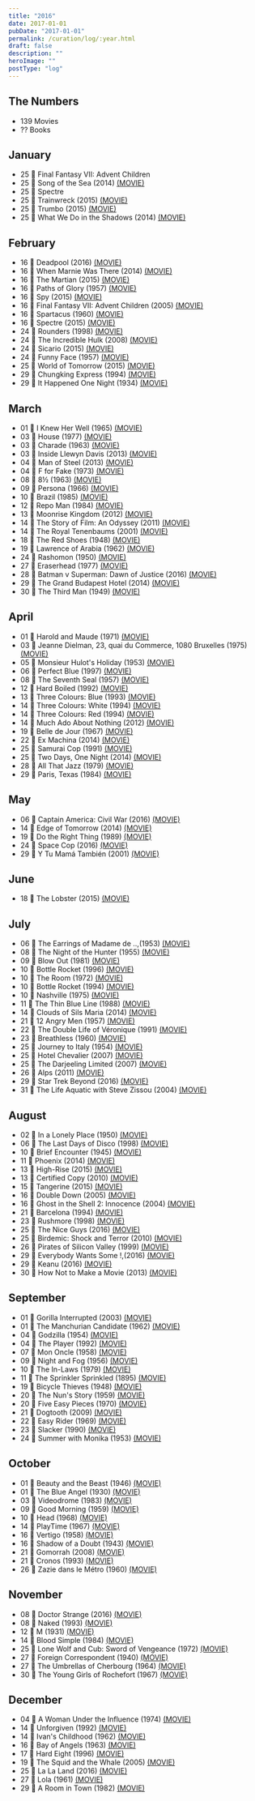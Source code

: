 ```yaml
---
title: "2016"
date: 2017-01-01
pubDate: "2017-01-01"
permalink: /curation/log/:year.html
draft: false
description: ""
heroImage: ""
postType: "log"
---
```


## The Numbers

- 139 Movies
- ?? Books

## January

- 25 🎥 Final Fantasy VII: Advent Children
- 25 🎥 Song of the Sea (2014) [(MOVIE)](https://boxd.it/3Ic6)
- 25 🎥 Spectre
- 25 🎥 Trainwreck (2015) [(MOVIE)](https://boxd.it/8bdA)
- 25 🎥 Trumbo (2015) [(MOVIE)](https://boxd.it/9gG0)
- 25 🎥 What We Do in the Shadows (2014) [(MOVIE)](https://boxd.it/7eQy)

## February

- 16 🎥 Deadpool (2016) [(MOVIE)](https://boxd.it/9fOC)
- 16 🎥 When Marnie Was There (2014) [(MOVIE)](https://boxd.it/78pm)
- 16 🎥 The Martian (2015) [(MOVIE)](https://boxd.it/8SeG)
- 16 🎥 Paths of Glory (1957) [(MOVIE)](https://boxd.it/29b6)
- 16 🎥 Spy (2015) [(MOVIE)](https://boxd.it/71Ks)
- 16 🎥 Final Fantasy VII: Advent Children (2005) [(MOVIE)](https://boxd.it/29UK)
- 16 🎥 Spartacus (1960) [(MOVIE)](https://boxd.it/29bq)
- 16 🎥 Spectre (2015) [(MOVIE)](https://boxd.it/6bXY)
- 24 🎥 Rounders (1998) [(MOVIE)](https://boxd.it/1WMS)
- 24 🎥 The Incredible Hulk (2008) [(MOVIE)](https://boxd.it/28dU)
- 24 🎥 Sicario (2015) [(MOVIE)](https://boxd.it/8i7u)
- 24 🎥 Funny Face (1957) [(MOVIE)](https://boxd.it/1Qpy)
- 25 🎥 World of Tomorrow (2015) [(MOVIE)](https://boxd.it/9Gr6)
- 29 🎥 Chungking Express (1994) [(MOVIE)](https://boxd.it/1UDa)
- 29 🎥 It Happened One Night (1934) [(MOVIE)](https://boxd.it/25Ng)

## March

- 01 🎥 I Knew Her Well (1965) [(MOVIE)](https://boxd.it/ija)
- 03 🎥 House (1977) [(MOVIE)](https://boxd.it/1vsm)
- 03 🎥 Charade (1963) [(MOVIE)](https://boxd.it/23O2)
- 03 🎥 Inside Llewyn Davis (2013) [(MOVIE)](https://boxd.it/34Ro)
- 04 🎥 Man of Steel (2013) [(MOVIE)](https://boxd.it/FRk)
- 04 🎥 F for Fake (1973) [(MOVIE)](https://boxd.it/VxA)
- 08 🎥 8½ (1963) [(MOVIE)](https://boxd.it/2aqm)
- 09 🎥 Persona (1966) [(MOVIE)](https://boxd.it/29B4)
- 10 🎥 Brazil (1985) [(MOVIE)](https://boxd.it/2be2)
- 12 🎥 Repo Man (1984) [(MOVIE)](https://boxd.it/1Plg)
- 13 🎥 Moonrise Kingdom (2012) [(MOVIE)](https://boxd.it/2Wng)
- 14 🎥 The Story of Film: An Odyssey (2011) [(MOVIE)](https://boxd.it/A10C)
- 14 🎥 The Royal Tenenbaums (2001) [(MOVIE)](https://boxd.it/1YHU)
- 18 🎥 The Red Shoes (1948) [(MOVIE)](https://boxd.it/1EXI)
- 19 🎥 Lawrence of Arabia (1962) [(MOVIE)](https://boxd.it/2wRE)
- 24 🎥 Rashomon (1950) [(MOVIE)](https://boxd.it/2a9K)
- 27 🎥 Eraserhead (1977) [(MOVIE)](https://boxd.it/299u)
- 28 🎥 Batman v Superman: Dawn of Justice (2016) [(MOVIE)](https://boxd.it/6fBW)
- 29 🎥 The Grand Budapest Hotel (2014) [(MOVIE)](https://boxd.it/3ZqO)
- 30 🎥 The Third Man (1949) [(MOVIE)](https://boxd.it/294E)

## April

- 01 🎥 Harold and Maude (1971) [(MOVIE)](https://boxd.it/2axM)
- 03 🎥 Jeanne Dielman, 23, quai du Commerce, 1080 Bruxelles (1975) [(MOVIE)](https://boxd.it/T18)
- 05 🎥 Monsieur Hulot's Holiday (1953) [(MOVIE)](https://boxd.it/29E8)
- 06 🎥 Perfect Blue (1997) [(MOVIE)](https://boxd.it/1W7A)
- 08 🎥 The Seventh Seal (1957) [(MOVIE)](https://boxd.it/2ahO)
- 12 🎥 Hard Boiled (1992) [(MOVIE)](https://boxd.it/1T6a)
- 13 🎥 Three Colours: Blue (1993) [(MOVIE)](https://boxd.it/2b7K)
- 14 🎥 Three Colours: White (1994) [(MOVIE)](https://boxd.it/2b7A)
- 14 🎥 Three Colours: Red (1994) [(MOVIE)](https://boxd.it/2b7q)
- 14 🎥 Much Ado About Nothing (2012) [(MOVIE)](https://boxd.it/3dBa)
- 19 🎥 Belle de Jour (1967) [(MOVIE)](https://boxd.it/29Uq)
- 22 🎥 Ex Machina (2014) [(MOVIE)](https://boxd.it/7T2k)
- 25 🎥 Samurai Cop (1991) [(MOVIE)](https://boxd.it/3Na)
- 25 🎥 Two Days, One Night (2014) [(MOVIE)](https://boxd.it/6A58)
- 28 🎥 All That Jazz (1979) [(MOVIE)](https://boxd.it/1JB8)
- 29 🎥 Paris, Texas (1984) [(MOVIE)](https://boxd.it/29Ts)

## May

- 06 🎥 Captain America: Civil War (2016) [(MOVIE)](https://boxd.it/89Ja)
- 14 🎥 Edge of Tomorrow (2014) [(MOVIE)](https://boxd.it/4pD0)
- 19 🎥 Do the Right Thing (1989) [(MOVIE)](https://boxd.it/29gA)
- 24 🎥 Space Cop (2016) [(MOVIE)](https://boxd.it/8DF8)
- 29 🎥 Y Tu Mamá También (2001) [(MOVIE)](https://boxd.it/28QM)

## June

- 18 🎥 The Lobster (2015) [(MOVIE)](https://boxd.it/7tnw)

## July

- 06 🎥 The Earrings of Madame de ..,(1953) [(MOVIE)](https://boxd.it/2lom)
- 08 🎥 The Night of the Hunter (1955) [(MOVIE)](https://boxd.it/25HW)
- 09 🎥 Blow Out (1981) [(MOVIE)](https://boxd.it/1TlE)
- 10 🎥 Bottle Rocket (1996) [(MOVIE)](https://boxd.it/1PDa)
- 10 🎥 The Room (1972) [(MOVIE)](https://boxd.it/3Gps)
- 10 🎥 Bottle Rocket (1994) [(MOVIE)](https://boxd.it/pP8)
- 10 🎥 Nashville (1975) [(MOVIE)](https://boxd.it/25GE)
- 11 🎥 The Thin Blue Line (1988) [(MOVIE)](https://boxd.it/1OnK)
- 14 🎥 Clouds of Sils Maria (2014) [(MOVIE)](https://boxd.it/7f62)
- 21 🎥 12 Angry Men (1957) [(MOVIE)](https://boxd.it/2auI)
- 22 🎥 The Double Life of Véronique (1991) [(MOVIE)](https://boxd.it/28va)
- 23 🎥 Breathless (1960) [(MOVIE)](https://boxd.it/2aIK)
- 25 🎥 Journey to Italy (1954) [(MOVIE)](https://boxd.it/26o2)
- 25 🎥 Hotel Chevalier (2007) [(MOVIE)](https://boxd.it/21Ic)
- 25 🎥 The Darjeeling Limited (2007) [(MOVIE)](https://boxd.it/24as)
- 26 🎥 Alps (2011) [(MOVIE)](https://boxd.it/2RHg)
- 29 🎥 Star Trek Beyond (2016) [(MOVIE)](https://boxd.it/5Ik4)
- 31 🎥 The Life Aquatic with Steve Zissou (2004) [(MOVIE)](https://boxd.it/2aqw)

## August

- 02 🎥 In a Lonely Place (1950) [(MOVIE)](https://boxd.it/1JgO)
- 06 🎥 The Last Days of Disco (1998) [(MOVIE)](https://boxd.it/1JpQ)
- 10 🎥 Brief Encounter (1945) [(MOVIE)](https://boxd.it/29sm)
- 11 🎥 Phoenix (2014) [(MOVIE)](https://boxd.it/7u46)
- 13 🎥 High-Rise (2015) [(MOVIE)](https://boxd.it/7tmo)
- 13 🎥 Certified Copy (2010) [(MOVIE)](https://boxd.it/IMW)
- 15 🎥 Tangerine (2015) [(MOVIE)](https://boxd.it/9QRe)
- 16 🎥 Double Down (2005) [(MOVIE)](https://boxd.it/7JOI)
- 16 🎥 Ghost in the Shell 2: Innocence (2004) [(MOVIE)](https://boxd.it/1SrG)
- 21 🎥 Barcelona (1994) [(MOVIE)](https://boxd.it/1JHq)
- 23 🎥 Rushmore (1998) [(MOVIE)](https://boxd.it/1TAO)
- 25 🎥 The Nice Guys (2016) [(MOVIE)](https://boxd.it/94Hg)
- 25 🎥 Birdemic: Shock and Terror (2010) [(MOVIE)](https://boxd.it/12Gk)
- 26 🎥 Pirates of Silicon Valley (1999) [(MOVIE)](https://boxd.it/25vm)
- 29 🎥 Everybody Wants Some !,(2016) [(MOVIE)](https://boxd.it/9mgM)
- 29 🎥 Keanu (2016) [(MOVIE)](https://boxd.it/brha)
- 30 🎥 How Not to Make a Movie (2013) [(MOVIE)](https://boxd.it/5L36)

## September

- 01 🎥 Gorilla Interrupted (2003) [(MOVIE)](https://boxd.it/5HeE)
- 01 🎥 The Manchurian Candidate (1962) [(MOVIE)](https://boxd.it/299Y)
- 04 🎥 Godzilla (1954) [(MOVIE)](https://boxd.it/28kc)
- 04 🎥 The Player (1992) [(MOVIE)](https://boxd.it/1WlM)
- 07 🎥 Mon Oncle (1958) [(MOVIE)](https://boxd.it/2apy)
- 09 🎥 Night and Fog (1956) [(MOVIE)](https://boxd.it/29A6)
- 10 🎥 The In-Laws (1979) [(MOVIE)](https://boxd.it/1Eto)
- 11 🎥 The Sprinkler Sprinkled (1895) [(MOVIE)](https://boxd.it/2Slq)
- 19 🎥 Bicycle Thieves (1948) [(MOVIE)](https://boxd.it/23hW)
- 20 🎥 The Nun's Story (1959) [(MOVIE)](https://boxd.it/1sFW)
- 20 🎥 Five Easy Pieces (1970) [(MOVIE)](https://boxd.it/1tww)
- 21 🎥 Dogtooth (2009) [(MOVIE)](https://boxd.it/158K)
- 22 🎥 Easy Rider (1969) [(MOVIE)](https://boxd.it/29Ys)
- 23 🎥 Slacker (1990) [(MOVIE)](https://boxd.it/1OUu)
- 24 🎥 Summer with Monika (1953) [(MOVIE)](https://boxd.it/JZC)

## October

- 01 🎥 Beauty and the Beast (1946) [(MOVIE)](https://boxd.it/29UA)
- 01 🎥 The Blue Angel (1930) [(MOVIE)](https://boxd.it/2aPm)
- 03 🎥 Videodrome (1983) [(MOVIE)](https://boxd.it/29uC)
- 09 🎥 Good Morning (1959) [(MOVIE)](https://boxd.it/2lkk)
- 10 🎥 Head (1968) [(MOVIE)](https://boxd.it/1HoQ)
- 14 🎥 PlayTime (1967) [(MOVIE)](https://boxd.it/1WLK)
- 16 🎥 Vertigo (1958) [(MOVIE)](https://boxd.it/2apI)
- 16 🎥 Shadow of a Doubt (1943) [(MOVIE)](https://boxd.it/1BtA)
- 21 🎥 Gomorrah (2008) [(MOVIE)](https://boxd.it/1ZG4)
- 21 🎥 Cronos (1993) [(MOVIE)](https://boxd.it/1TjS)
- 26 🎥 Zazie dans le Métro (1960) [(MOVIE)](https://boxd.it/26Co)

## November

- 08 🎥 Doctor Strange (2016) [(MOVIE)](https://boxd.it/8MH8)
- 08 🎥 Naked (1993) [(MOVIE)](https://boxd.it/1BT4)
- 12 🎥 M (1931) [(MOVIE)](https://boxd.it/29vq)
- 14 🎥 Blood Simple (1984) [(MOVIE)](https://boxd.it/1U16)
- 25 🎥 Lone Wolf and Cub: Sword of Vengeance (1972) [(MOVIE)](https://boxd.it/Zia)
- 27 🎥 Foreign Correspondent (1940) [(MOVIE)](https://boxd.it/1vlA)
- 27 🎥 The Umbrellas of Cherbourg (1964) [(MOVIE)](https://boxd.it/22fK)
- 30 🎥 The Young Girls of Rochefort (1967) [(MOVIE)](https://boxd.it/26K8)

## December

- 04 🎥 A Woman Under the Influence (1974) [(MOVIE)](https://boxd.it/1myg)
- 14 🎥 Unforgiven (1992) [(MOVIE)](https://boxd.it/6Z4)
- 14 🎥 Ivan's Childhood (1962) [(MOVIE)](https://boxd.it/1j6y)
- 16 🎥 Bay of Angels (1963) [(MOVIE)](https://boxd.it/fde)
- 17 🎥 Hard Eight (1996) [(MOVIE)](https://boxd.it/20DU)
- 19 🎥 The Squid and the Whale (2005) [(MOVIE)](https://boxd.it/1VAG)
- 25 🎥 La La Land (2016) [(MOVIE)](https://boxd.it/a5fa)
- 27 🎥 Lola (1961) [(MOVIE)](https://boxd.it/11ho)
- 29 🎥 A Room in Town (1982) [(MOVIE)](https://boxd.it/24zM)
